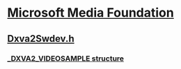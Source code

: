# [Microsoft Media Foundation](../_mf/index.md)
## [Dxva2Swdev.h](index.md)
### [_DXVA2_VIDEOSAMPLE structure](../dxva2swdev/ns-dxva2swdev-_dxva2_videosample.md)
